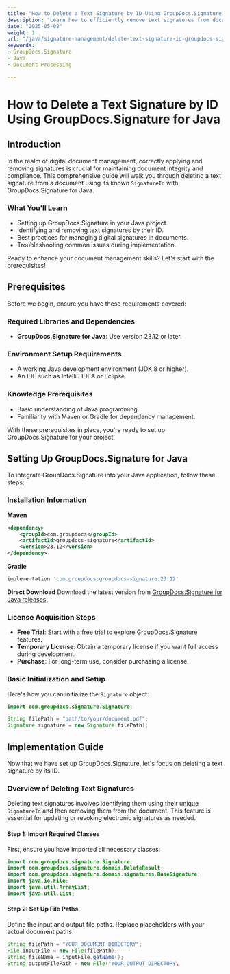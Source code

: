 ```yaml
---
title: "How to Delete a Text Signature by ID Using GroupDocs.Signature for Java&#58; A Comprehensive Guide"
description: "Learn how to efficiently remove text signatures from documents using GroupDocs.Signature for Java, ensuring document integrity and compliance."
date: "2025-05-08"
weight: 1
url: "/java/signature-management/delete-text-signature-id-groupdocs-signature-java/"
keywords:
- GroupDocs.Signature
- Java
- Document Processing

---
```



# How to Delete a Text Signature by ID Using GroupDocs.Signature for Java

## Introduction

In the realm of digital document management, correctly applying and removing signatures is crucial for maintaining document integrity and compliance. This comprehensive guide will walk you through deleting a text signature from a document using its known `SignatureId` with GroupDocs.Signature for Java.

### What You'll Learn
- Setting up GroupDocs.Signature in your Java project.
- Identifying and removing text signatures by their ID.
- Best practices for managing digital signatures in documents.
- Troubleshooting common issues during implementation.

Ready to enhance your document management skills? Let's start with the prerequisites!

## Prerequisites

Before we begin, ensure you have these requirements covered:

### Required Libraries and Dependencies
- **GroupDocs.Signature for Java**: Use version 23.12 or later.
  

### Environment Setup Requirements
- A working Java development environment (JDK 8 or higher).
- An IDE such as IntelliJ IDEA or Eclipse.

### Knowledge Prerequisites
- Basic understanding of Java programming.
- Familiarity with Maven or Gradle for dependency management.

With these prerequisites in place, you're ready to set up GroupDocs.Signature for your project.

## Setting Up GroupDocs.Signature for Java

To integrate GroupDocs.Signature into your Java application, follow these steps:

### Installation Information

**Maven**
```xml
<dependency>
    <groupId>com.groupdocs</groupId>
    <artifactId>groupdocs-signature</artifactId>
    <version>23.12</version>
</dependency>
```

**Gradle**
```gradle
implementation 'com.groupdocs:groupdocs-signature:23.12'
```

**Direct Download**
Download the latest version from [GroupDocs.Signature for Java releases](https://releases.groupdocs.com/signature/java/).

### License Acquisition Steps
- **Free Trial**: Start with a free trial to explore GroupDocs.Signature features.
- **Temporary License**: Obtain a temporary license if you want full access during development.
- **Purchase**: For long-term use, consider purchasing a license.

### Basic Initialization and Setup

Here's how you can initialize the `Signature` object:
```java
import com.groupdocs.signature.Signature;

String filePath = "path/to/your/document.pdf";
Signature signature = new Signature(filePath);
```

## Implementation Guide

Now that we have set up GroupDocs.Signature, let's focus on deleting a text signature by its ID.

### Overview of Deleting Text Signatures
Deleting text signatures involves identifying them using their unique `SignatureId` and then removing them from the document. This feature is essential for updating or revoking electronic signatures as needed.

#### Step 1: Import Required Classes
First, ensure you have imported all necessary classes:
```java
import com.groupdocs.signature.Signature;
import com.groupdocs.signature.domain.DeleteResult;
import com.groupdocs.signature.domain.signatures.BaseSignature;
import java.io.File;
import java.util.ArrayList;
import java.util.List;
```

#### Step 2: Set Up File Paths
Define the input and output file paths. Replace placeholders with your actual document paths.
```java
String filePath = "YOUR_DOCUMENT_DIRECTORY";
File inputFile = new File(filePath);
String fileName = inputFile.getName();
String outputFilePath = new File("YOUR_OUTPUT_DIRECTORY\
